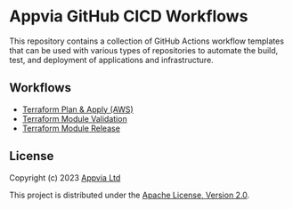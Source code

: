 # Appvia GitHub CICD Workflows

This repository contains a collection of GitHub Actions workflow templates that can be used with various types of repositories to automate the build, test, and deployment of applications and infrastructure.

## Workflows

- [Terraform Plan & Apply (AWS)](./docs/terraform-plan-and-apply-aws.md)
- [Terraform Module Validation](./docs/terraform-module-validation.md)
- [Terraform Module Release](./docs/terraform-module-release.md)

## License

Copyright (c) 2023 [Appvia Ltd](https://appvia.io)

This project is distributed under the [Apache License, Version 2.0](./LICENSE).
